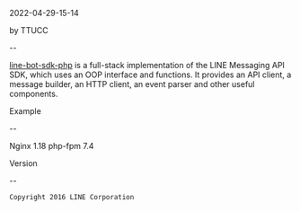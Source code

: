 2022-04-29-15-14

by TTUCC

--

[line-bot-sdk-php](https://github.com/line/line-bot-sdk-php) is a full-stack implementation of the LINE Messaging API SDK, which uses an OOP interface and functions. It provides an API client, a message builder, an HTTP client, an event parser and other useful components.

Example

--

Nginx 1.18
php-fpm 7.4

Version

--

```
Copyright 2016 LINE Corporation

```
